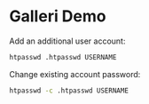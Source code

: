 # Galleri Demo

Add an additional user account:

``` bash
htpasswd .htpasswd USERNAME
```

Change existing account password:

``` bash
htpasswd -c .htpasswd USERNAME
```
